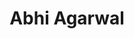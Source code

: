 ---
layout: post
title: Abhi Agarwal
school: NYU
major: Major?
image: https://static.squarespace.com/static/50354720c4aa2d2d3150d3d8/t/522fa5aae4b0ad0c9682a682/1378854315670/Abhi%20Agarwal.png?format=300w
position: HackDays
positionURL: http://www.techatnyu.org/position
twitter: AbhiAgarwal
email: t@NYU email?
graduate: 2016
---